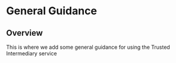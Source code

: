 # General Guidance

## Overview

This is where we add some general guidance for using the Trusted Intermediary service
